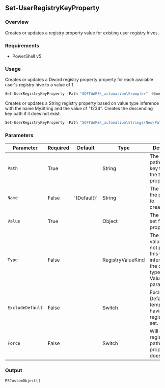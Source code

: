 ## Set-UserRegistryKeyProperty
### Overview
Creates or updates a registry property value for existing user registry hives.

### Requirements
- PowerShell v5

### Usage
Creates or updates a Dword registry property property for each available user's registry hive to a value of 1.

```powershell
Set-UserRegistryKeyProperty -Path "SOFTWARE\_automation\Prompter" -Name "Timestamp" -Value 1
```

Creates or updates a String registry property based on value type inference with the name MyString and the value of "1234". Creates the descending key path if it does not exist.

```powershell
Set-UserRegistryKeyProperty -Path "SOFTWARE\_automation\Strings\New\Path" -Name "MyString" -Value "1234" -Force
```

### Parameters
| Parameter        | Required | Default     | Type              | Description                                                                                                 |
| ---------------- | -------- | ----------- | ----------------- | ----------------------------------------------------------------------------------------------------------- |
| `Path`           | True     |             | String            | The registry path to the key to store the target property.                                                  |
| `Name`           | False    | '(Default)' | String            | The name of the property to create/update.                                                                  |
| `Value`          | True     |             | Object            | The value to set for the property.                                                                          |
| `Type`           | False    |             | RegistryValueKind | The type of value to set. If not passed, this will be inferred from the object type of the Value parameter. |
| `ExcludeDefault` | False    |             | Switch            | Exclude the Default user template from having the registry keys set.                                        |
| `Force`          | False    |             | Switch            | Will create the registry key path to the property if it does not exist.                                     |

### Output
`PSCustomObject[]`